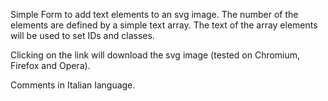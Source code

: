 Simple Form to add text elements to an svg image.
The number of the elements are defined by a simple text array.
The text of the array elements will be used to set IDs and classes.

Clicking on the link will download the svg image (tested on Chromium, Firefox and Opera).

Comments in Italian language.